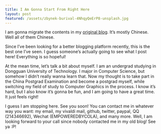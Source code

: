 ```yaml
---
title: I Am Gonna Start From Right Here
layout: post
featured: /assets/zbynek-burival-4NhqyQeErP8-unsplash.jpg
---
```


I am gonna migrate the contents in my [original blog](https://42yeah.github.io). It’s mostly Chinese. Well all of them Chinese.

Since I’ve been looking for a better blogging platform recently, this is the best one I’ve seen. I guess someone’s actually going to see what I post here! Everything is so hopeful!

At the mean time, let’s talk a bit about myself. I am an undergrad studying in Dongguan University of Technology. I major in Computer Science, but somehow I didn’t really wanna learn that. Now my thought is to take part in the China Postgrad Examination and become a postgrad myself, while switching my field of study to Computer Graphics in the process. I know it’s hard, but I also know it’s gonna be fun, and I am going to have a great time. It just feels right!

I guess I am stopping here. See you soon! You can contact me in whatever way you want: my email, my vivaldi mail, github, twitter, paypal, QQ (214346692), Wechat (EMPOWEREDBYCOLA), and many more. Well, I am looking forward to your call since nobody contacted me in my old blog! See ya :P!
